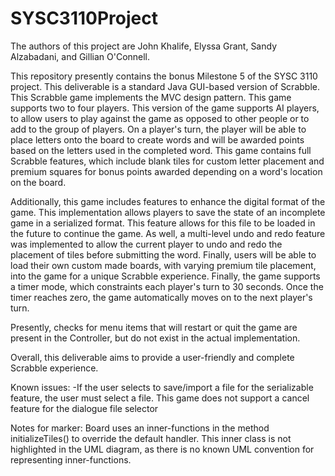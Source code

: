 # SYSC3110Project

The authors of this project are John Khalife, Elyssa Grant, Sandy Alzabadani, and Gillian O'Connell.

This repository presently contains the bonus Milestone 5 of the SYSC 3110 project. This deliverable is a standard Java GUI-based version of Scrabble. This Scrabble game implements the MVC design pattern. This game supports two to four players. This version of the game supports AI players, to allow users to play against the game as opposed to other people or to add to the group of players. On a player's turn, the player will be able to place letters onto the board to create words and will be awarded points based on the letters used in the completed word. This game contains full Scrabble features, which include blank tiles for custom letter placement and premium squares for bonus points awarded depending on a word's location on the board. 

Additionally, this game includes features to enhance the digital format of the game. This implementation allows players to save the state of an incomplete game in a serialized format. This feature allows for this file to be loaded in the future to continue the game. As well, a multi-level undo and redo feature was implemented to allow the current player to undo and redo the placement of tiles before submitting the word. Finally, users will be able to load their own custom made boards, with varying premium tile placement, into the game for a unique Scrabble experience. Finally, the game supports a timer mode, which constraints each player's turn to 30 seconds. Once the timer reaches zero, the game automatically moves on to the next player's turn. 

Presently, checks for menu items that will restart or quit the game are present in the Controller, but do not exist in the actual implementation.

Overall, this deliverable aims to provide a user-friendly and complete Scrabble experience. 

Known issues:
-If the user selects to save/import a file for the serializable feature, the user must select a file. This game does not support a cancel feature for the dialogue file selector

Notes for marker:
Board uses an inner-functions in the method initializeTiles() to override the default handler. This inner class is not highlighted in the UML diagram, as there is no known UML convention for representing inner-functions.  

